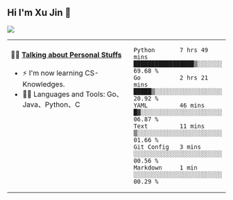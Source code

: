 
## Hi I'm Xu Jin 👋
![](https://komarev.com/ghpvc/?username=jiayouxujin&color=brightgreen&label=PROFILE+VIEWS)



<table align="center">
<tr>
<td valign="top" width="60%">

#### 🏋️‍♀️ <a href="https://github.com/jiayouxujin" target="_blank">Talking about Personal Stuffs</a>
<!-- recent_releases starts -->

- ⚡  I'm now learning CS-Knowledges.  
- 🏊‍♂️ Languages and Tools: Go、Java、Python、C
<!-- recent_releases ends -->
</td>
<td>
 
<!--START_SECTION:waka-->

```text
Python       7 hrs 49 mins   █████████████████▒░░░░░░░   69.68 %
Go           2 hrs 21 mins   █████▒░░░░░░░░░░░░░░░░░░░   20.92 %
YAML         46 mins         █▓░░░░░░░░░░░░░░░░░░░░░░░   06.87 %
Text         11 mins         ▒░░░░░░░░░░░░░░░░░░░░░░░░   01.66 %
Git Config   3 mins          ░░░░░░░░░░░░░░░░░░░░░░░░░   00.56 %
Markdown     1 min           ░░░░░░░░░░░░░░░░░░░░░░░░░   00.29 %
```

<!--END_SECTION:waka-->
 
</td>
</tr>
</table>





